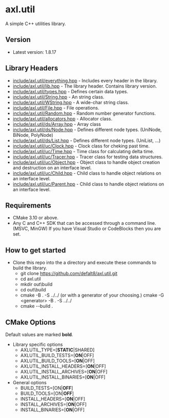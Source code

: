 # axl.util

A simple C++ utilities library.

## Version

- Latest version: 1.8.17

## Library Headers

- [include/axl.util/everything.hpp](/include/axl.util/everything.hpp) - Includes every header in the library.
- [include/axl.util/lib.hpp](/include/axl.util/lib.hpp) - The library header. Contains library version.
- [include/axl.util/types.hpp](/include/axl.util/types.hpp) - Defines certain data types.
- [include/axl.util/String.hpp](/include/axl.util/String.hpp) - An string class.
- [include/axl.util/WString.hpp](/include/axl.util/WString.hpp) - A wide-char string class.
- [include/axl.util/File.hpp](/include/axl.util/File.hpp) - File operations.
- [include/axl.util/Random.hpp](/include/axl.util/Random.hpp) - Random number generator functions.
- [include/axl.util/allocators.hpp](/include/axl.util/allocators.hpp) - Allocator class.
- [include/axl.util/ds/Array.hpp](/include/axl.util/ds/Array.hpp)  - Array class
- [include/axl.util/ds/Node.hpp](/include/axl.util/ds/Node.hpp) - Defines different node types. (UniNode, BiNode, PolyNode)
- [include/axl.util/ds/List.hpp](/include/axl.util/ds/List.hpp) - Defines different node types. (UniList, ...)
- [include/axl.util/uc/Clock.hpp](/include/axl.util/uc/Clock.hpp) - Clock class for cheking past time.
- [include/axl.util/uc/Time.hpp](/include/axl.util/uc/Time.hpp) - Time class for calculating delta time.
- [include/axl.util/uc/Tracer.hpp](/include/axl.util/uc/Tracer.hpp) - Tracer class for testing data structures.
- [include/axl.util/uc/Object.hpp](/include/axl.util/uc/Object.hpp) - Object class to handle object creation and destruction on an interface level.
- [include/axl.util/uc/Child.hpp](/include/axl.util/uc/Child.hpp) - Child class to handle object relations on an interface level.
- [include/axl.util/uc/Parent.hpp](/include/axl.util/uc/Parent.hpp) - Child class to handle object relations on an interface level.

## Requirements

- CMake 3.10 or above.
- Any C and C++ SDK that can be accessed through a command line. (MSVC, MinGW) If you have Visual Studio or CodeBlocks then you are set.

## How to get started

- Clone this repo into the a directory and execute these commands to build the library.
  - git clone https://github.com/defalt8/axl.util.git
  - cd axl.util
  - mkdir out\\build
  - cd out\\build
  - cmake -B . -S ../../ (or with a generator of your choosing.) cmake -G \<generator\> -B . -S ../../
  - cmake --build .

## CMake Options

Default values are marked **bold**.

- Library specific options
  - AXLUTIL_TYPE=[**STATIC**|SHARED]
  - AXLUTIL_BUILD_TESTS=[**ON**|OFF]
  - AXLUTIL_BUILD_TOOLS=[**ON**|OFF]
  - AXLUTIL_INSTALL_HEADERS=[**ON**|OFF]
  - AXLUTIL_INSTALL_ARCHIVES=[**ON**|OFF]
  - AXLUTIL_INSTALL_BINARIES=[**ON**|OFF]
- General options
  - BUILD_TESTS=[ON|**OFF**]
  - BUILD_TOOLS=[ON|**OFF**]
  - INSTALL_HEADERS=[**ON**|OFF]
  - INSTALL_ARCHIVES=[**ON**|OFF]
  - INSTALL_BINARIES=[**ON**|OFF]
  
